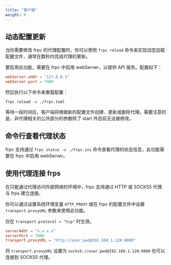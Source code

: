 ```yaml
---
title: "客户端"
weight: 9
---
```


## 动态配置更新

当你需要修改 frpc 的代理配置时，你可以使用 `frpc reload` 命令来实现动态加载配置文件，通常在数秒内完成代理的更新。

要启用此功能，需要在 frpc 中启用 webServer，以提供 API 服务。配置如下：

```toml
webServer.addr = "127.0.0.1"
webServer.port = 7400
```

然后执行以下命令来重载配置：

`frpc reload -c ./frpc.toml`

等待一段时间后，客户端将根据新的配置文件创建、更新或删除代理。需要注意的是，非代理相关的公共部分的参数除了 start 外目前无法被修改。

## 命令行查看代理状态

frpc 支持通过 `frpc status -c ./frpc.ini` 命令查看代理的状态信息，此功能需要在 frpc 中启用 webServer。

## 使用代理连接 frps

在只能通过代理访问外部网络的环境中，frpc 支持通过 HTTP 或 SOCKS5 代理与 frps 建立连接。

你可以通过设置系统环境变量 `HTTP_PROXY` 或在 frpc 的配置文件中设置 `transport.proxyURL` 参数来使用此功能。

仅在 `transport.protocol = "tcp"` 时生效。

```toml
serverAddr = "x.x.x.x"
serverPort = 7000
transport.proxyURL = "http://user:pwd@192.168.1.128:8080"
```

将 `transport.proxyURL` 设置为 `socks5://user:pwd@192.168.1.128:8080` 也可以连接到 SOCKS5 代理。
